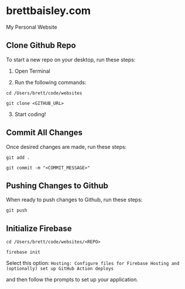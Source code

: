 # brettbaisley.com
My Personal Website


## Clone Github Repo

To start a new repo on your desktop, run these steps:

1. Open Terminal

2. Run the following commands:
```
cd /Users/brett/code/websites

git clone <GITHUB_URL>
```
3. Start coding!

## Commit All Changes

Once desired changes are made, run these steps: 

```
git add .

git commit -m "<COMMIT_MESSAGE>"
```

## Pushing Changes to Github

When ready to push changes to Github, run these steps:

```
git push
```

## Initialize Firebase

```
cd /Users/brett/code/websites/<REPO>

firebase init
```

Select this option: `Hosting: Configure files for Firebase Hosting and (optionally) set up GitHub Action deploys`

and then follow the prompts to set up your application.